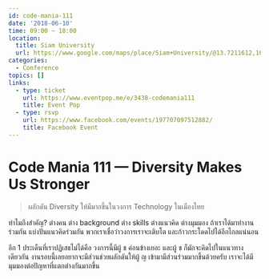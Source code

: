 ```yaml
---
id: code-mania-111
date: '2018-06-10'
time: 09:00 ~ 18:00
location:
  title: Siam University
  url: https://www.google.com/maps/place/Siam+University/@13.7211612,100.4511758,17z/data=!3m1!4b1!4m5!3m4!1s0x30e2983b3ccda6b9:0x7160b277b60e7199!8m2!3d13.721156!4d100.4533645
categories:
  - Conference
topics: []
links:
  - type: ticket
    url: https://www.eventpop.me/e/3438-codemania111
    title: Event Pop
  - type: rsvp
    url: https://www.facebook.com/events/197707097512882/
    title: Facebook Event
---
```


# Code Mania 111 — Diversity Makes Us Stronger

> ผลักดัน Diversity ให้มีมากขึ้นในวงการ Technology ในเมืองไทย

ทำไมถึงสำคัญ? ต่างคน ต่าง background ต่าง skills ต่างแนวคิด ต่างมุมมอง ถ้าเราได้มาทำงานร่วมกัน แบ่งปันแนวคิดร่วมกัน พวกเราเชื่อว่าวงการเราจะเติบโต และก้าวกระโดดไปได้อีกไกลแน่นอน

อีก 1 ประเด็นที่เราปฏิเสธไม่ได้คือ วงการนี้มีผู้ ช ค่อนข้างเยอะ และผู้ ช ก็มักจะคิดไปในแนวทางเดียวกัน งานรอบนี้เลยอยากจะมีส่วนช่วยผลักดันให้ผู้ ญ เข้ามามีส่วนร่วมมากขึ้นด้วยครับ เราจะได้มีมุมมองต่อปัญหาที่แตกต่างกันมากขึ้น
